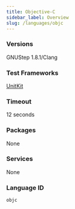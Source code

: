```yaml
---
title: Objective-C
sidebar_label: Overview
slug: /languages/objc
---
```



### Versions
GNUStep 1.8.1/Clang
### Test Frameworks
[UnitKit](https://github.com/Codewars/codewars.com/wiki/UnitKit)
### Timeout
12 seconds
### Packages
None
### Services
None
### Language ID
`objc`
